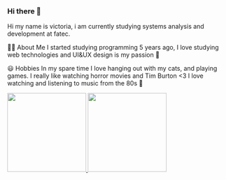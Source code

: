 ### Hi there 👋

Hi my name is victoria, i am currently studying systems analysis and development at fatec.

👩‍💻 About Me
I started studying programming 5 years ago, I love studying web technologies and UI&UX design is my passion 💜

😃 Hobbies
In my spare time I love hanging out with my cats, and playing games. I really like watching horror movies and Tim Burton <3 I love watching and listening to music from the 80s 💜

<div>
  <a href="https://github.com/victoriandujar">
  <img height="180em" src="https://github-readme-stats.vercel.app/api?username=victoriandujar&show_icons=true&theme=dark&include_all_commits=true&count_private=true"/>
  <img height="180em" src="https://github-readme-stats.vercel.app/api/top-langs/?username=victoriandujar&layout=compact&langs_count=7&theme=dark"/>
</div>
